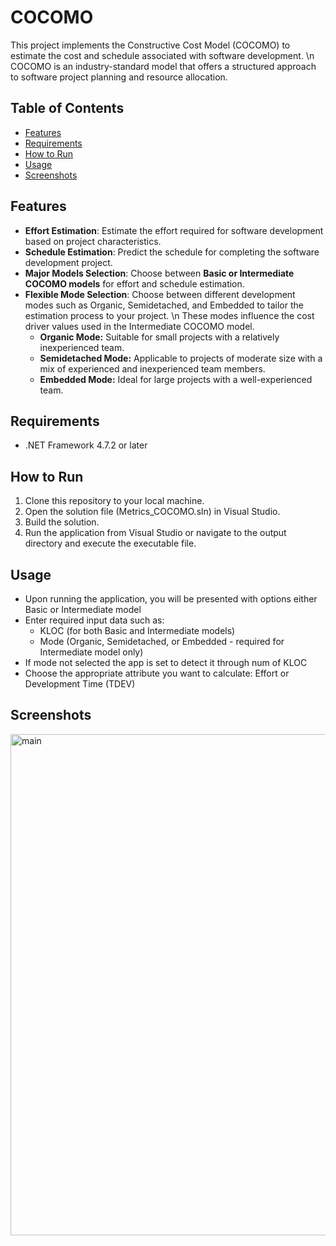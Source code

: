 # COCOMO

This project implements the Constructive Cost Model (COCOMO) to estimate the cost and schedule associated with software development. \n
COCOMO is an industry-standard model that offers a structured approach to software project planning and resource allocation.

## Table of Contents

- [Features](#features)
- [Requirements](#requirements)
- [How to Run](#how-to-run)
- [Usage](#usage)
- [Screenshots](#screenshots)

## Features

- **Effort Estimation**: Estimate the effort required for software development based on project characteristics.
- **Schedule Estimation**: Predict the schedule for completing the software development project.
- **Major Models Selection**: Choose between **Basic or Intermediate COCOMO models** for effort and schedule estimation.
- **Flexible Mode Selection**: Choose between different development modes such as Organic, Semidetached, and Embedded to tailor the estimation process to your project. \n
    These modes influence the cost driver values used in the Intermediate COCOMO model.
    - **Organic Mode:** Suitable for small projects with a relatively inexperienced team.
    - **Semidetached Mode:** Applicable to projects of moderate size with a mix of experienced and inexperienced team members.
    - **Embedded Mode:** Ideal for large projects with a well-experienced team.

## Requirements

- .NET Framework 4.7.2 or later

## How to Run

1. Clone this repository to your local machine.
2. Open the solution file (Metrics_COCOMO.sln) in Visual Studio.
3. Build the solution.
4. Run the application from Visual Studio or navigate to the output directory and execute the executable file.

## Usage

- Upon running the application, you will be presented with options either Basic or Intermediate model
- Enter required input data such as:
    - KLOC (for both Basic and Intermediate models)
    - Mode (Organic, Semidetached, or Embedded - required for Intermediate model only)
- If mode not selected the app is set to detect it through num of KLOC
- Choose the appropriate attribute you want to calculate: Effort or Development Time (TDEV)

## Screenshots
<img width="802" alt="main" src="https://github.com/shereenwalid/Metrics_COCOMO/assets/93673791/bf89b6aa-8393-4a80-a9a5-ce54af656bb0">


